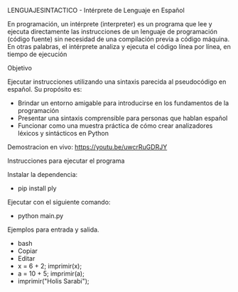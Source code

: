 LENGUAJESINTACTICO - Intérprete de Lenguaje en Español






En programación, un intérprete (interpreter) es un programa que lee y ejecuta directamente las instrucciones de un lenguaje de programación (código fuente) sin necesidad de una compilación previa a código máquina. En otras palabras, el intérprete analiza y ejecuta el código línea por línea, en tiempo de ejecución

Objetivo 


Ejecutar instrucciones utilizando una sintaxis parecida al pseudocódigo en español. Su propósito es:

* Brindar un entorno amigable para introducirse en los fundamentos de la programación
* Presentar una sintaxis comprensible para personas que hablan español
* Funcionar como una muestra práctica de cómo crear analizadores léxicos y sintácticos en Python

Demostracion en vivo: https://youtu.be/uwcrRuGDRJY  

Instrucciones para ejecutar el programa

 Instalar la dependencia:

 * pip install ply

Ejecutar con el siguiente comando: 
* python main.py

Ejemplos para entrada y salida.

* bash
* Copiar
* Editar
* x = 6 + 2; imprimir(x); 
* a = 10 + 5; imprimir(a);
* imprimir("Holis Sarabi");



